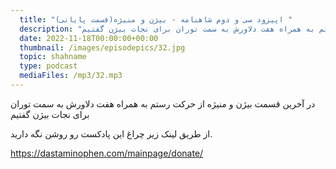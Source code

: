 ```yaml
---
  title: "اپیزود سی و دوم شاهنامه - بیژن و منیژه(قسمت پایانی) "
  description: "در آخرین قسمت بیژن و منیژه از حرکت رستم به همراه هفت دلاورش به سمت توران برای نجات بیژن گفتیم"
  date: 2022-11-18T00:00:00+00:00
  thumbnail: /images/episodepics/32.jpg
  topic: shahname
  type: podcast
  mediaFiles: /mp3/32.mp3
---
```

  
در آخرین قسمت بیژن و منیژه از حرکت رستم به همراه هفت دلاورش به سمت توران برای نجات بیژن گفتیم   

از طریق لینک زیر چراغ این پادکست رو روشن نگه دارید.

https://dastaminophen.com/mainpage/donate/
